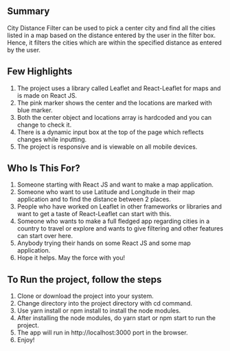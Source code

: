 ## Summary

City Distance Filter can be used to pick a center city and find all the cities listed in a map based on the distance entered by the user in the filter box. Hence, it filters the cities which are within the specified distance as entered by the user.

## Few Highlights

1. The project uses a library called Leaflet and React-Leaflet for maps and is made on React JS.
2. The pink marker shows the center and the locations are marked with blue marker.
3. Both the center object and locations array is hardcoded and you can change to check it.
4. There is a dynamic input box at the top of the page which reflects changes while inputting.
5. The project is responsive and is viewable on all mobile devices.

## Who Is This For?

1. Someone starting with React JS and want to make a map application.
2. Someone who want to use Latitude and Longitude in their map application and to find the distance between 2 places.
3. People who have worked on Leaflet in other frameworks or libraries and want to get a taste of React-Leaflet can start with this.
4. Someone who wants to make a full fledged app regarding cities in a country to travel or explore and wants to give filtering and other features can start over here.
5. Anybody trying their hands on some React JS and some map application.
6. Hope it helps. May the force with you!

## To Run the project, follow the steps

1. Clone or download the project into your system.
2. Change directory into the project directory with cd command.
3. Use yarn install or npm install to install the node modules.
4. After installing the node modules, do yarn start or npm start to run the project.
5. The app will run in http://localhost:3000 port in the browser.
6. Enjoy!